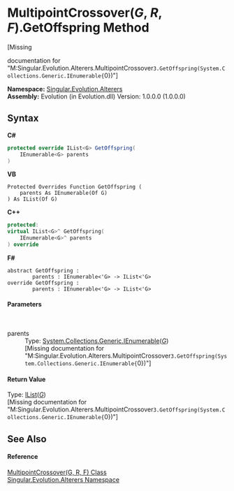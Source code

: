 # MultipointCrossover(*G*, *R*, *F*).GetOffspring Method 
 

\[Missing <summary> documentation for "M:Singular.Evolution.Alterers.MultipointCrossover`3.GetOffspring(System.Collections.Generic.IEnumerable{`0})"\]

**Namespace:**&nbsp;<a href="d83a42df-2b66-dfad-1be9-58a7420b0c0f">Singular.Evolution.Alterers</a><br />**Assembly:**&nbsp;Evolution (in Evolution.dll) Version: 1.0.0.0 (1.0.0.0)

## Syntax

**C#**<br />
``` C#
protected override IList<G> GetOffspring(
	IEnumerable<G> parents
)
```

**VB**<br />
``` VB
Protected Overrides Function GetOffspring ( 
	parents As IEnumerable(Of G)
) As IList(Of G)
```

**C++**<br />
``` C++
protected:
virtual IList<G>^ GetOffspring(
	IEnumerable<G>^ parents
) override
```

**F#**<br />
``` F#
abstract GetOffspring : 
        parents : IEnumerable<'G> -> IList<'G> 
override GetOffspring : 
        parents : IEnumerable<'G> -> IList<'G> 
```


#### Parameters
&nbsp;<dl><dt>parents</dt><dd>Type: <a href="http://msdn2.microsoft.com/en-us/library/9eekhta0" target="_blank">System.Collections.Generic.IEnumerable</a>(<a href="20f176a1-eda0-65f5-ada1-2889364b299e">*G*</a>)<br />\[Missing <param name="parents"/> documentation for "M:Singular.Evolution.Alterers.MultipointCrossover`3.GetOffspring(System.Collections.Generic.IEnumerable{`0})"\]</dd></dl>

#### Return Value
Type: <a href="http://msdn2.microsoft.com/en-us/library/5y536ey6" target="_blank">IList</a>(<a href="20f176a1-eda0-65f5-ada1-2889364b299e">*G*</a>)<br />\[Missing <returns> documentation for "M:Singular.Evolution.Alterers.MultipointCrossover`3.GetOffspring(System.Collections.Generic.IEnumerable{`0})"\]

## See Also


#### Reference
<a href="20f176a1-eda0-65f5-ada1-2889364b299e">MultipointCrossover(G, R, F) Class</a><br /><a href="d83a42df-2b66-dfad-1be9-58a7420b0c0f">Singular.Evolution.Alterers Namespace</a><br />